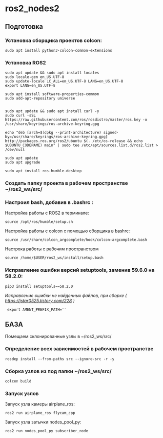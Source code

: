 # ros2_nodes2

## Подготовка
### Установка сборщика проектов colcon:

    sudo apt install python3-colcon-common-extensions 
    
### Установка ROS2

	sudo apt update && sudo apt install locales
	sudo locale-gen en_US.UTF-8
	sudo update-locale LC_ALL=en_US.UTF-8 LANG=en_US.UTF-8
	export LANG=en_US.UTF-8
	
	sudo apt install software-properties-common
	sudo add-apt-repository universe
	
	
	sudo apt update && sudo apt install curl -y
	sudo curl -sSL https://raw.githubusercontent.com/ros/rosdistro/master/ros.key -o /usr/share/keyrings/ros-archive-keyring.gpg
	
	echo "deb [arch=$(dpkg --print-architecture) signed-by=/usr/share/keyrings/ros-archive-keyring.gpg] http://packages.ros.org/ros2/ubuntu $(. /etc/os-release && echo $UBUNTU_CODENAME) main" | sudo tee /etc/apt/sources.list.d/ros2.list > /dev/null
	
	sudo apt update
	sudo apt upgrade
	
	sudo apt install ros-humble-desktop

### Создать папку проекта в рабочем пространстве ~/ros2_ws/src/

### Настроил bash, добавив в .bashrc :

Настройка работы с ROS2 в терминале:

    source /opt/ros/humble/setup.sh

Настройка работы с colcon с помощью сборщика в bashrc:

    source /usr/share/colcon_argcomplete/hook/colcon-argcomplete.bash
 
Настрока работы с рабочим пространством

    source /home/$USER/ros2_ws/install/setup.bash


### Исправление ошибки версий setuptools, заменив 59.6.0 на 58.2.0:
    pip3 install setuptools==58.2.0


*Исправление ошибки не найденных файлов, при сборке ( https://jstar0525.tistory.com/228 )*

     export AMENT_PREFIX_PATH=''

## БАЗА

Помещаем склонированные узлы в ~/ros2_ws/src/ 

### Определение всех зависимостей в рабочем пространстве

 	rosdep install --from-paths src --ignore-src -r -y

### Сборка узлов из под папки ~/ros2_ws/src/

	colcon build	

### Запуск узлов

Запуск узла камеры airplane_ros:

	ros2 run airplane_ros flycam_cpp 

Запуск узла затычки nodes_pool_py:

	ros2 run nodes_pool_py subscriber_node
